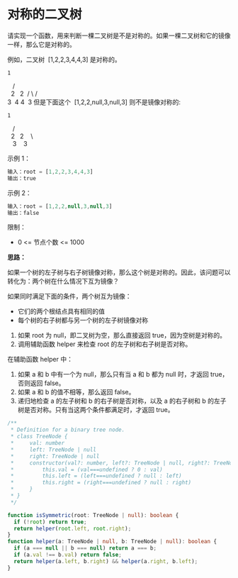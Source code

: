 # 对称的二叉树

请实现一个函数，用来判断一棵二叉树是不是对称的。如果一棵二叉树和它的镜像一样，那么它是对称的。

例如，二叉树  [1,2,2,3,4,4,3] 是对称的。

    1
   / \
  2   2
 / \ / \
3  4 4  3
但是下面这个  [1,2,2,null,3,null,3] 则不是镜像对称的:

    1
   / \
  2   2
   \   \
   3    3

示例 1：

```js
输入：root = [1,2,2,3,4,4,3]
输出：true
```

示例 2：

```js
输入：root = [1,2,2,null,3,null,3]
输出：false
```

限制：

- 0 <= 节点个数 <= 1000

**思路：**

如果一个树的左子树与右子树镜像对称，那么这个树是对称的。因此，该问题可以转化为：两个树在什么情况下互为镜像？

如果同时满足下面的条件，两个树互为镜像：

- 它们的两个根结点具有相同的值
- 每个树的右子树都与另一个树的左子树镜像对称

1. 如果 root 为 null，即二叉树为空，那么直接返回 true，因为空树是对称的。
2. 调用辅助函数 helper 来检查 root 的左子树和右子树是否对称。

在辅助函数 helper 中：

1. 如果 a 和 b 中有一个为 null，那么只有当 a 和 b 都为 null 时，才返回 true，否则返回 false。
2. 如果 a 和 b 的值不相等，那么返回 false。
3. 递归地检查 a 的左子树和 b 的右子树是否对称，以及 a 的右子树和 b 的左子树是否对称。只有当这两个条件都满足时，才返回 true。

```ts
/**
 * Definition for a binary tree node.
 * class TreeNode {
 *     val: number
 *     left: TreeNode | null
 *     right: TreeNode | null
 *     constructor(val?: number, left?: TreeNode | null, right?: TreeNode | null) {
 *         this.val = (val===undefined ? 0 : val)
 *         this.left = (left===undefined ? null : left)
 *         this.right = (right===undefined ? null : right)
 *     }
 * }
 */

function isSymmetric(root: TreeNode | null): boolean {
  if (!root) return true;
  return helper(root.left, root.right);
}
function helper(a: TreeNode | null, b: TreeNode | null): boolean {
  if (a === null || b === null) return a === b;
  if (a.val !== b.val) return false;
  return helper(a.left, b.right) && helper(a.right, b.left);
}
```
